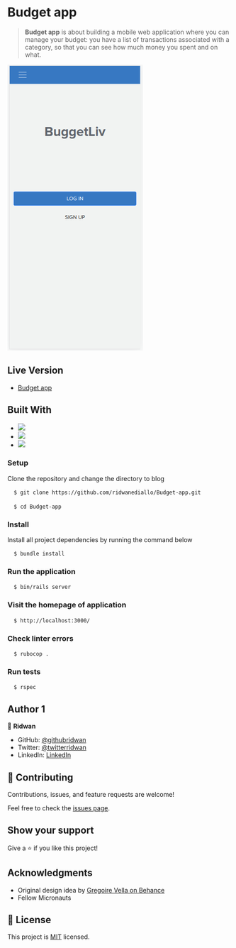 # Budget app


> **Budget app** is about building a mobile web application where you can manage your budget: you have a list of transactions associated with a category, so that you can see how much money you spent and on what.



![budget-app screenshot](./app/assets/images/budget-app.png)

## Live Version
- [Budget app](https://ridridgo.onrender.com/)

<!-- - [heroku](https://budgetliv.herokuapp.com/) -->
<!-- - [video-demo](https://youtu.be/9T7Woh7oXmM) -->
## Built With

- ![](https://img.shields.io/badge/Github-blueviolet)
- ![](https://img.shields.io/badge/Ruby_On_Rails-red)
- ![](https://img.shields.io/badge/Bootstrap-blueviolet)

### Setup
Clone the repository and change the directory to blog

```
  $ git clone https://github.com/ridwanediallo/Budget-app.git

  $ cd Budget-app
```

### Install
Install all project dependencies by running the command below

```
  $ bundle install
```

### Run the application
```
  $ bin/rails server
```

### Visit the homepage of application
```
  $ http://localhost:3000/
```

### Check linter errors
```
  $ rubocop .
```

### Run tests
```
  $ rspec
```
## Author 1

👤 **Ridwan**

- GitHub: [@githubridwan](https://github.com/ridwanediallo)
- Twitter: [@twitterridwan](https://twitter.com/RidwaneD)
- LinkedIn: [LinkedIn](https://www.linkedin.com/in/ridwan-diallo)


## 🤝 Contributing

Contributions, issues, and feature requests are welcome!

Feel free to check the [issues page](https://github.com/ridwanediallo/Budget-app/issues).

## Show your support

Give a ⭐️ if you like this project!

## Acknowledgments

- Original design idea by [Gregoire Vella on Behance](https://www.behance.net/gregoirevella)
- Fellow Micronauts

## 📝 License

This project is [MIT](./MIT.md) licensed.
